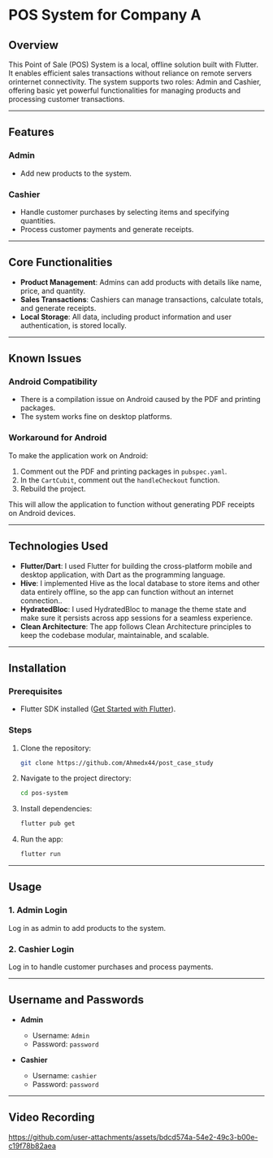 
# POS System for Company A  

## Overview  

This Point of Sale (POS) System is a local, offline solution built with Flutter. It enables efficient sales transactions without
reliance on remote servers orinternet connectivity. The system supports two roles: Admin and Cashier, offering basic yet powerful 
functionalities for managing products and processing customer transactions.  

---

## Features  

### Admin  
- Add new products to the system.  

### Cashier  
- Handle customer purchases by selecting items and specifying quantities.  
- Process customer payments and generate receipts.  

---

## Core Functionalities  
- **Product Management**: Admins can add products with details like name, price, and quantity.  
- **Sales Transactions**: Cashiers can manage transactions, calculate totals, and generate receipts.  
- **Local Storage**: All data, including product information and user authentication, is stored locally.  

---

## Known Issues  

### Android Compatibility  
- There is a compilation issue on Android caused by the PDF and printing packages.  
- The system works fine on desktop platforms.  

### Workaround for Android  
To make the application work on Android:  
1. Comment out the PDF and printing packages in `pubspec.yaml`.  
2. In the `CartCubit`, comment out the `handleCheckout` function.  
3. Rebuild the project.  

This will allow the application to function without generating PDF receipts on Android devices.  

---

## Technologies Used  
- **Flutter/Dart**: I used Flutter for building the cross-platform mobile and desktop application, with Dart as the programming language.
- **Hive**: I implemented Hive as the local database to store items and other data entirely offline, so the app can function without an internet connection..
- **HydratedBloc**: I used HydratedBloc to manage the theme state and make sure it persists across app sessions for a seamless experience.
- **Clean Architecture**: The app follows Clean Architecture principles to keep the codebase modular, maintainable, and scalable.

---

## Installation  

### Prerequisites  
- Flutter SDK installed ([Get Started with Flutter](https://flutter.dev/docs/get-started)).  

### Steps  
1. Clone the repository:  
   ```bash  
   git clone https://github.com/Ahmedx44/post_case_study  
   ```  

2. Navigate to the project directory:  
   ```bash  
   cd pos-system  
   ```  

3. Install dependencies:  
   ```bash  
   flutter pub get  
   ```  

4. Run the app:  
   ```bash  
   flutter run  
   ```  

---

## Usage  

### 1. Admin Login  
Log in as admin to add products to the system.  

### 2. Cashier Login  
Log in to handle customer purchases and process payments.  

---

## Username and Passwords  

- **Admin**  
  - Username: `Admin`  
  - Password: `password`  

- **Cashier**  
  - Username: `cashier`  
  - Password: `password`  

---

## Video Recording  



https://github.com/user-attachments/assets/bdcd574a-54e2-49c3-b00e-c19f78b82aea




